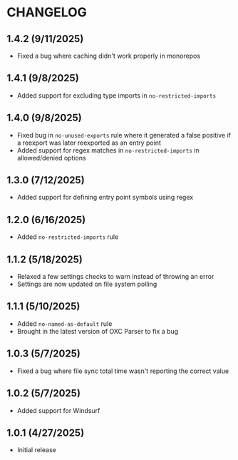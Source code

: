 # CHANGELOG

## 1.4.2 (9/11/2025)

- Fixed a bug where caching didn't work properly in monorepos

## 1.4.1 (9/8/2025)

- Added support for excluding type imports in `no-restricted-imports`

## 1.4.0 (9/8/2025)

- Fixed bug in `no-unused-exports` rule where it generated a false positive if
  a reexport was later reexported as an entry point
- Added support for regex matches in `no-restricted-imports` in allowed/denied
  options

## 1.3.0 (7/12/2025)

- Added support for defining entry point symbols using regex

## 1.2.0 (6/16/2025)

- Added `no-restricted-imports` rule

## 1.1.2 (5/18/2025)

- Relaxed a few settings checks to warn instead of throwing an error
- Settings are now updated on file system polling

## 1.1.1 (5/10/2025)

- Added `no-named-as-default` rule
- Brought in the latest version of OXC Parser to fix a bug

## 1.0.3 (5/7/2025)

- Fixed a bug where file sync total time wasn't reporting the correct value

## 1.0.2 (5/7/2025)

- Added support for Windsurf

## 1.0.1 (4/27/2025)

- Initial release
